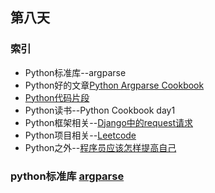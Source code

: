 ## 第八天
### 索引
- Python标准库--argparse
- Python好的文章[Python Argparse Cookbook](https://mkaz.blog/code/python-argparse-cookbook/)
- [Python代码片段](day8.py)
- Python读书--Python Cookbook day1
- Python框架相关--[Django中的request请求](http://www.ziawang.com/article/175/)
- Python项目相关--[Leetcode](https://github.com/liweiwei1419/LeetCode-Solution-Python)
- Python之外--[程序员应该怎样提高自己](https://blog.codingnow.com/2019/07/top_programmer.html#comments)
### python标准库  [argparse](https://pymotw.com/3/argparse/index.html)
